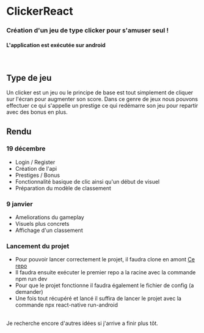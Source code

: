 # ClickerReact 
### Création d'un jeu de type clicker pour s'amuser seul !

####  L'application est exécutée sur android
<br>

## Type de jeu

Un clicker est un jeu ou le principe de base est tout simplement de cliquer sur l'écran pour augmenter son score.
Dans ce genre de jeux nous pouvons effectuer ce qui s'appelle un prestige ce qui redémarre son jeu pour repartir avec des bonus en plus.

## Rendu

### 19 décembre

- Login / Register
- Création de l'api
- Prestiges / Bonus
- Fonctionnalité basique de clic ainsi qu'un début de visuel
- Préparation du modèle de classement 

### 9 janvier


- Ameliorations du gameplay
- Visuels plus concrets
- Affichage d'un classement

### Lancement du projet

- Pour pouvoir lancer correctement le projet, il faudra clone en amont [Ce repo](https://github.com/BoSswosile/ApiReact)
- Il faudra ensuite exécuter le premier repo a la racine avec la commande npm run dev
- Pour que le projet fonctionne il faudra également le fichier de config (a demander)
- Une fois tout récupéré et lancé il suffira de lancer le projet avec la commande npx react-native run-android

<br>
Je recherche encore d'autres idées si j'arrive a finir plus tôt.
